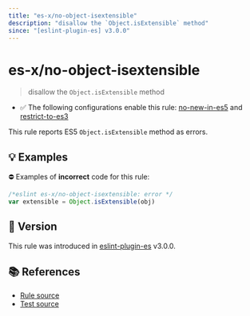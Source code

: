 ```yaml
---
title: "es-x/no-object-isextensible"
description: "disallow the `Object.isExtensible` method"
since: "[eslint-plugin-es] v3.0.0"
---
```


# es-x/no-object-isextensible
> disallow the `Object.isExtensible` method

- ✅ The following configurations enable this rule: [no-new-in-es5] and [restrict-to-es3]

This rule reports ES5 `Object.isExtensible` method as errors.

## 💡 Examples

⛔ Examples of **incorrect** code for this rule:

<eslint-playground type="bad">

```js
/*eslint es-x/no-object-isextensible: error */
var extensible = Object.isExtensible(obj)
```

</eslint-playground>

## 🚀 Version

This rule was introduced in [eslint-plugin-es] v3.0.0.

[eslint-plugin-es]: https://github.com/mysticatea/eslint-plugin-es

## 📚 References

- [Rule source](https://github.com/eslint-community/eslint-plugin-es-x/blob/master/lib/rules/no-object-isextensible.js)
- [Test source](https://github.com/eslint-community/eslint-plugin-es-x/blob/master/tests/lib/rules/no-object-isextensible.js)

[no-new-in-es5]: ../configs/index.md#no-new-in-es5
[restrict-to-es3]: ../configs/index.md#restrict-to-es3
